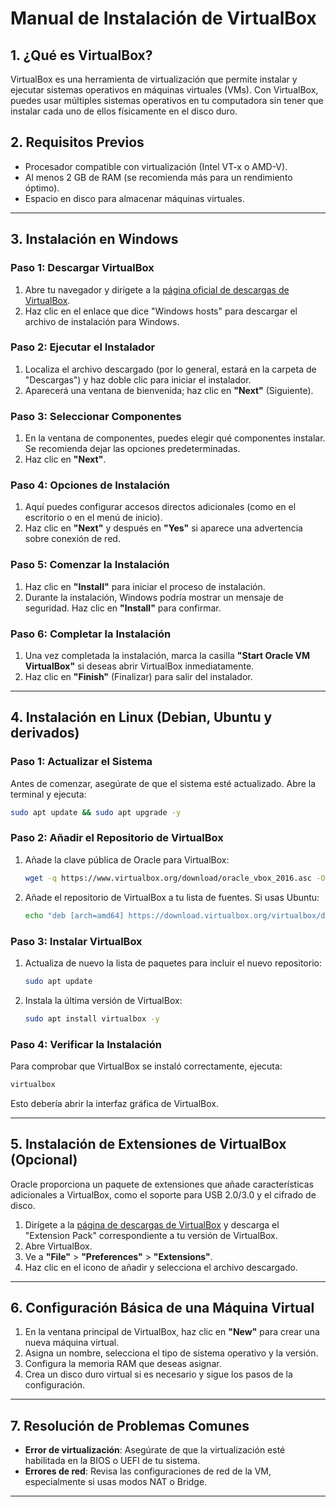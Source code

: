 # Manual de Instalación de VirtualBox

## 1. ¿Qué es VirtualBox?

VirtualBox es una herramienta de virtualización que permite instalar y ejecutar sistemas operativos en máquinas virtuales (VMs). Con VirtualBox, puedes usar múltiples sistemas operativos en tu computadora sin tener que instalar cada uno de ellos físicamente en el disco duro.

## 2. Requisitos Previos

- Procesador compatible con virtualización (Intel VT-x o AMD-V).
- Al menos 2 GB de RAM (se recomienda más para un rendimiento óptimo).
- Espacio en disco para almacenar máquinas virtuales.

---

## 3. Instalación en Windows

### Paso 1: Descargar VirtualBox

1. Abre tu navegador y dirígete a la [página oficial de descargas de VirtualBox](https://www.virtualbox.org/wiki/Downloads).
2. Haz clic en el enlace que dice "Windows hosts" para descargar el archivo de instalación para Windows.

### Paso 2: Ejecutar el Instalador

1. Localiza el archivo descargado (por lo general, estará en la carpeta de "Descargas") y haz doble clic para iniciar el instalador.
2. Aparecerá una ventana de bienvenida; haz clic en **"Next"** (Siguiente).

### Paso 3: Seleccionar Componentes

1. En la ventana de componentes, puedes elegir qué componentes instalar. Se recomienda dejar las opciones predeterminadas.
2. Haz clic en **"Next"**.

### Paso 4: Opciones de Instalación

1. Aquí puedes configurar accesos directos adicionales (como en el escritorio o en el menú de inicio).
2. Haz clic en **"Next"** y después en **"Yes"** si aparece una advertencia sobre conexión de red.

### Paso 5: Comenzar la Instalación

1. Haz clic en **"Install"** para iniciar el proceso de instalación.
2. Durante la instalación, Windows podría mostrar un mensaje de seguridad. Haz clic en **"Install"** para confirmar.

### Paso 6: Completar la Instalación

1. Una vez completada la instalación, marca la casilla **"Start Oracle VM VirtualBox"** si deseas abrir VirtualBox inmediatamente.
2. Haz clic en **"Finish"** (Finalizar) para salir del instalador.

---

## 4. Instalación en Linux (Debian, Ubuntu y derivados)

### Paso 1: Actualizar el Sistema

Antes de comenzar, asegúrate de que el sistema esté actualizado. Abre la terminal y ejecuta:

```bash
sudo apt update && sudo apt upgrade -y
```

### Paso 2: Añadir el Repositorio de VirtualBox

1. Añade la clave pública de Oracle para VirtualBox:

   ```bash
   wget -q https://www.virtualbox.org/download/oracle_vbox_2016.asc -O- | sudo apt-key add -
   ```

2. Añade el repositorio de VirtualBox a tu lista de fuentes. Si usas Ubuntu:

   ```bash
   echo "deb [arch=amd64] https://download.virtualbox.org/virtualbox/debian $(lsb_release -cs) contrib" | sudo tee -a /etc/apt/sources.list.d/virtualbox.list
   ```

### Paso 3: Instalar VirtualBox

1. Actualiza de nuevo la lista de paquetes para incluir el nuevo repositorio:

   ```bash
   sudo apt update
   ```

2. Instala la última versión de VirtualBox:

   ```bash
   sudo apt install virtualbox -y
   ```

### Paso 4: Verificar la Instalación

Para comprobar que VirtualBox se instaló correctamente, ejecuta:

```bash
virtualbox
```

Esto debería abrir la interfaz gráfica de VirtualBox.

---

## 5. Instalación de Extensiones de VirtualBox (Opcional)

Oracle proporciona un paquete de extensiones que añade características adicionales a VirtualBox, como el soporte para USB 2.0/3.0 y el cifrado de disco.

1. Dirígete a la [página de descargas de VirtualBox](https://www.virtualbox.org/wiki/Downloads) y descarga el "Extension Pack" correspondiente a tu versión de VirtualBox.
2. Abre VirtualBox.
3. Ve a **"File"** > **"Preferences"** > **"Extensions"**.
4. Haz clic en el icono de añadir y selecciona el archivo descargado.

---

## 6. Configuración Básica de una Máquina Virtual

1. En la ventana principal de VirtualBox, haz clic en **"New"** para crear una nueva máquina virtual.
2. Asigna un nombre, selecciona el tipo de sistema operativo y la versión.
3. Configura la memoria RAM que deseas asignar.
4. Crea un disco duro virtual si es necesario y sigue los pasos de la configuración.

---

## 7. Resolución de Problemas Comunes

- **Error de virtualización**: Asegúrate de que la virtualización esté habilitada en la BIOS o UEFI de tu sistema.
- **Errores de red**: Revisa las configuraciones de red de la VM, especialmente si usas modos NAT o Bridge.

---
